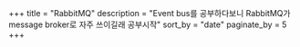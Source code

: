 +++
title = "RabbitMQ"
description = "Event bus를 공부하다보니 RabbitMQ가 message broker로 자주 쓰이길래 공부시작"
sort_by = "date"
paginate_by = 5
+++